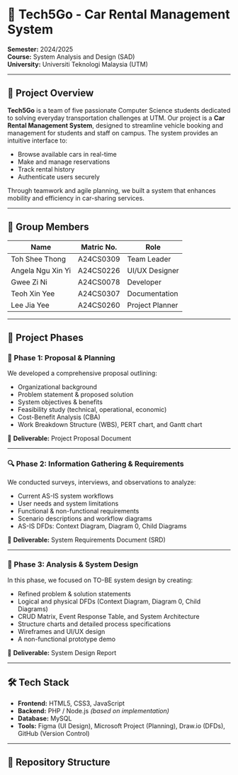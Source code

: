 # 🚗 Tech5Go - Car Rental Management System

**Semester:** 2024/2025  
**Course:** System Analysis and Design (SAD)  
**University:** Universiti Teknologi Malaysia (UTM)

---

## 📌 Project Overview

**Tech5Go** is a team of five passionate Computer Science students dedicated to solving everyday transportation challenges at UTM. Our project is a **Car Rental Management System**, designed to streamline vehicle booking and management for students and staff on campus. The system provides an intuitive interface to:

- Browse available cars in real-time  
- Make and manage reservations  
- Track rental history  
- Authenticate users securely  

Through teamwork and agile planning, we built a system that enhances mobility and efficiency in car-sharing services.

---

## 👥 Group Members

| Name               | Matric No. | Role             |
|--------------------|------------|------------------|
| Toh Shee Thong     | A24CS0309  | Team Leader      |
| Angela Ngu Xin Yi  | A24CS0226  | UI/UX Designer   |
| Gwee Zi Ni         | A24CS0078  | Developer        |
| Teoh Xin Yee       | A24CS0307  | Documentation    |
| Lee Jia Yee        | A24CS0260  | Project Planner  |

---

## 🧭 Project Phases

### 📖 Phase 1: Proposal & Planning

We developed a comprehensive proposal outlining:

- Organizational background  
- Problem statement & proposed solution  
- System objectives & benefits  
- Feasibility study (technical, operational, economic)  
- Cost-Benefit Analysis (CBA)  
- Work Breakdown Structure (WBS), PERT chart, and Gantt chart  

📄 **Deliverable:** Project Proposal Document

---

### 🔍 Phase 2: Information Gathering & Requirements

We conducted surveys, interviews, and observations to analyze:

- Current AS-IS system workflows  
- User needs and system limitations  
- Functional & non-functional requirements  
- Scenario descriptions and workflow diagrams  
- AS-IS DFDs: Context Diagram, Diagram 0, Child Diagrams  

📄 **Deliverable:** System Requirements Document (SRD)

---

### 🧩 Phase 3: Analysis & System Design

In this phase, we focused on TO-BE system design by creating:

- Refined problem & solution statements  
- Logical and physical DFDs (Context Diagram, Diagram 0, Child Diagrams)  
- CRUD Matrix, Event Response Table, and System Architecture  
- Structure charts and detailed process specifications  
- Wireframes and UI/UX design  
- A non-functional prototype demo  

📄 **Deliverable:** System Design Report

---

## 🛠️ Tech Stack

- **Frontend:** HTML5, CSS3, JavaScript  
- **Backend:** PHP / Node.js *(based on implementation)*  
- **Database:** MySQL  
- **Tools:** Figma (UI Design), Microsoft Project (Planning), Draw.io (DFDs), GitHub (Version Control)

---

## 📂 Repository Structure


